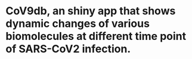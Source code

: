 # CoV9db, an shiny app that shows dynamic changes of various biomolecules at different time point of SARS-CoV2 infection.
